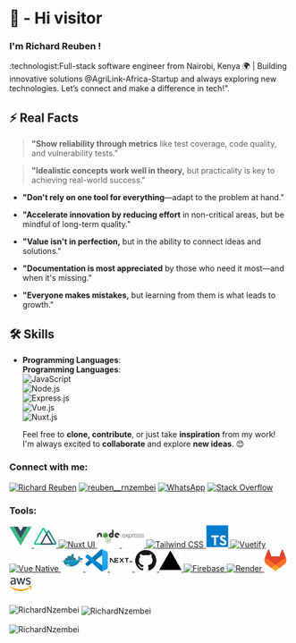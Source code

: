 <h1>👋 - Hi visitor</h1>
<h3>I'm Richard Reuben !</h3>

<p>:technologist:Full-stack software engineer from Nairobi, Kenya 🌍 | Building innovative solutions @AgriLink-Africa-Startup and always exploring new technologies. Let’s connect and make a difference in tech!".</p>


## ⚡ Real Facts
> **"Show reliability through metrics** like test coverage, code quality, and vulnerability tests."

> **"Idealistic concepts work well in theory,** but practicality is key to achieving real-world success."

- **"Don't rely on one tool for everything**—adapt to the problem at hand."

- **"Accelerate innovation by reducing effort** in non-critical areas, but be mindful of long-term quality."

- **"Value isn't in perfection,** but in the ability to connect ideas and solutions."

- **"Documentation is most appreciated** by those who need it most—and when it's missing."

- **"Everyone makes mistakes,** but learning from them is what leads to growth."


## 🛠 Skills

- **Programming Languages**:  
 **Programming Languages**:  
![JavaScript](https://img.shields.io/badge/-JavaScript-EDD94B?logo=javascript&logoColor=white)  
![Node.js](https://img.shields.io/badge/-Node.js-43853D?logo=node.js&logoColor=white)  
![Express.js](https://img.shields.io/badge/-Express.js-404D59?logo=express&logoColor=white)  
![Vue.js](https://img.shields.io/badge/-Vue.js-42b883?logo=vue.js&logoColor=white)  
![Nuxt.js](https://img.shields.io/badge/-Nuxt.js-00C58E?logo=nuxtdotjs&logoColor=white)  


  Feel free to **clone, contribute**, or just take **inspiration** from my work!  
I'm always excited to **collaborate** and explore **new ideas**. 😊


  
<h3 align="left">Connect with me:</h3>
<p align="left">
<a href="https://linkedin.com/in/Richard Reuben" target="blank"><img align="center" src="https://raw.githubusercontent.com/rahuldkjain/github-profile-readme-generator/master/src/images/icons/Social/linked-in-alt.svg" alt="Richard Reuben" height="30" width="40" /></a>
<a href="https://www.instagram.com/reuben__rnzembei" target="blank"><img align="center" src="https://raw.githubusercontent.com/rahuldkjain/github-profile-readme-generator/master/src/images/icons/Social/instagram.svg" alt="reuben__rnzembei" height="30" width="40" /></a>
<a href="https://wa.me/254740934445" target="_blank"><img align="center" src="https://raw.githubusercontent.com/rahuldkjain/github-profile-readme-generator/master/src/images/icons/Social/whatsapp.svg" alt="WhatsApp" height="30" width="40" /></a>
<a href="https://stackoverflow.com/users/23212627/saint" target="_blank">
  <img align="center" src="https://stackoverflow.com/favicon.ico" alt="Stack Overflow" height="30" width="40" />
</a>
</p>
<h3 align="left">Tools:</h3>
<p align="left">
  <a href="https://v3.vuejs.org/" target="_blank" rel="noreferrer">
    <img src="https://raw.githubusercontent.com/devicons/devicon/master/icons/vuejs/vuejs-original.svg" alt="Vue.js" width="40" height="40"/>
  </a>
  <a href="https://nuxtjs.org/" target="_blank" rel="noreferrer">
    <img src="https://raw.githubusercontent.com/devicons/devicon/master/icons/nuxtjs/nuxtjs-original.svg" alt="Nuxt.js" width="40" height="40"/>
  </a>
  <a href="https://ui.nuxtjs.org/" target="_blank" rel="noreferrer">
    <img src="https://avatars.githubusercontent.com/u/90257133?s=200&v=4" alt="Nuxt UI" width="40" height="40"/>
  </a>
  <a href="https://nodejs.org/" target="_blank" rel="noreferrer">
    <img src="https://raw.githubusercontent.com/devicons/devicon/master/icons/nodejs/nodejs-original-wordmark.svg" alt="Node.js" width="40" height="40"/>
  </a>
  <a href="https://expressjs.com/" target="_blank" rel="noreferrer">
    <img src="https://raw.githubusercontent.com/devicons/devicon/master/icons/express/express-original-wordmark.svg" alt="Express.js" width="40" height="40"/>
  </a>
  <a href="https://tailwindcss.com/" target="_blank" rel="noreferrer">
    <img src="https://upload.wikimedia.org/wikipedia/commons/d/d5/Tailwind_CSS_Logo.svg" alt="Tailwind CSS" width="40" height="40"/>
  </a>
  <a href="https://www.typescriptlang.org/" target="_blank" rel="noreferrer">
    <img src="https://raw.githubusercontent.com/devicons/devicon/master/icons/typescript/typescript-original.svg" alt="TypeScript" width="40" height="40"/>
  </a>
  <a href="https://vuetifyjs.com/" target="_blank" rel="noreferrer">
    <img src="https://cdn.vuetifyjs.com/images/logos/vuetify-logo-light.svg" alt="Vuetify" width="40" height="40"/>
  </a>
  <a href="https://vue-native.io/" target="_blank" rel="noreferrer">
    <img src="https://raw.githubusercontent.com/GeekyAnts/vue-native-core/master/docs/assets/logo.png" alt="Vue Native" width="40" height="40"/>
  </a>
  <a href="https://www.docker.com/" target="_blank" rel="noreferrer">
    <img src="https://raw.githubusercontent.com/devicons/devicon/master/icons/docker/docker-original.svg" alt="Docker" width="40" height="40"/>
  </a>
  <a href="https://code.visualstudio.com/" target="_blank" rel="noreferrer">
    <img src="https://raw.githubusercontent.com/devicons/devicon/master/icons/vscode/vscode-original.svg" alt="VS Code" width="40" height="40"/>
  </a>
  <a href="https://nextjs.org/" target="_blank" rel="noreferrer">
    <img src="https://raw.githubusercontent.com/devicons/devicon/master/icons/nextjs/nextjs-original-wordmark.svg" alt="Next.js" width="40" height="40"/>
  </a>
  <a href="https://github.com/" target="_blank" rel="noreferrer">
    <img src="https://raw.githubusercontent.com/devicons/devicon/master/icons/github/github-original.svg" alt="GitHub" width="40" height="40"/>
  </a>
  <a href="https://vercel.com/" target="_blank" rel="noreferrer">
    <img src="https://raw.githubusercontent.com/devicons/devicon/master/icons/vercel/vercel-original.svg" alt="Vercel" width="40" height="40"/>
  </a>
  <a href="https://firebase.google.com/" target="_blank" rel="noreferrer">
    <img src="https://www.gstatic.com/devrel-devsite/prod/v48a27e1666d6b49f3cd07e087c5b4b66e4d9adf2dc633e29a6b3614b56289c05/firebase/images/touchicon-180.png" alt="Firebase" width="40" height="40"/>
  </a>
  <a href="https://render.com/" target="_blank" rel="noreferrer">
    <img src="https://assets-global.website-files.com/5f1ae9b47bd2644939dc6785/5f1ae9b47bd2642048dc67d2_render-brand-icon.png" alt="Render" width="40" height="40"/>
  </a>
  <a href="https://gitlab.com/" target="_blank" rel="noreferrer">
    <img src="https://raw.githubusercontent.com/devicons/devicon/master/icons/gitlab/gitlab-original.svg" alt="GitLab" width="40" height="40"/>
  </a>
  <a href="https://aws.amazon.com/" target="_blank" rel="noreferrer">
    <img src="https://raw.githubusercontent.com/devicons/devicon/master/icons/amazonwebservices/amazonwebservices-original-wordmark.svg" alt="AWS" width="40" height="40"/>
  </a>
</p>

<p><img align="left" src="https://github-readme-stats.vercel.app/api/top-langs?username=RichardNzembei&show_icons=true&locale=en&layout=compact" alt="RichardNzembei" /></p>

<p>&nbsp;<img align="center" src="https://github-readme-stats.vercel.app/api?username=RichardNzembei&show_icons=true&locale=en" alt="RichardNzembei" /></p>

<p><img align="center" src="https://github-readme-streak-stats.herokuapp.com/?user=RichardNzembei&" alt="RichardNzembei" /></p>


